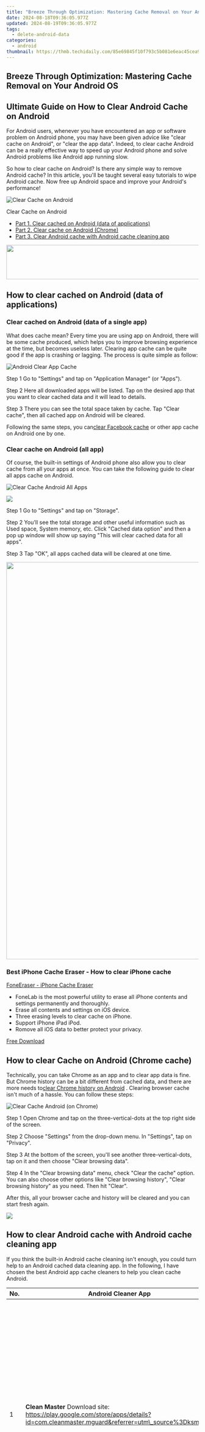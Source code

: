 ```yaml
---
title: "Breeze Through Optimization: Mastering Cache Removal on Your Android OS"
date: 2024-08-18T09:36:05.977Z
updated: 2024-08-19T09:36:05.977Z
tags:
  - delete-android-data
categories:
  - android
thumbnail: https://thmb.techidaily.com/85e69845f10f793c5b081e6eac45cea976095820d8ff765825e636a33b833fec.jpg
---
```


## Breeze Through Optimization: Mastering Cache Removal on Your Android OS

## Ultimate Guide on How to Clear Android Cache on Android

 For Android users, whenever you have encountered an app or software problem on Android phone, you may have been given advice like "clear cache on Android", or "clear the app data". Indeed, to clear cache Android can be a really effective way to speed up your Android phone and solve Android problems like Android app running slow.

 So how to clear cache on Android? Is there any simple way to remove Android cache? In this article, you'll be taught several easy tutorials to wipe Android cache. Now free up Android space and improve your Android's performance!

![Clear Cache on Android](https://www.aiseesoft.com/images/resource/clear-cache-android/clear-cache-android.jpg)

Clear Cache on Android

* [Part 1. Clear cached on Android (data of applications)](https://tools.techidaily.com/)
* [Part 2. Clear cache on Android (Chrome)](https://tools.techidaily.com/)
* [Part 3. Clear Android cache with Android cache cleaning app](https://tools.techidaily.com/)

<!-- affiliate ads begin -->
<a href="https://laganoo.pxf.io/c/5597632/1657399/16446" target="_top" id="1657399"><img src="//a.impactradius-go.com/display-ad/16446-1657399" border="0" alt="" width="728" height="90"/></a><img height="0" width="0" src="https://imp.pxf.io/i/5597632/1657399/16446" style="position:absolute;visibility:hidden;" border="0" />
<!-- affiliate ads end -->
## How to clear cached on Android (data of applications)

### Clear cached on Android (data of a single app)

 What does cache mean? Every time you are using app on Android, there will be some cache produced, which helps you to improve browsing experience at the time, but becomes useless later. Clearing app cache can be quite good if the app is crashing or lagging. The process is quite simple as follow:

![Android Clear App Cache](https://www.aiseesoft.com/images/resource/clear-cache-android/android-clear-app-cache.jpg)

Step 1 Go to "Settings" and tap on "Application Manager" (or "Apps").

Step 2 Here all downloaded apps will be listed. Tap on the desired app that you want to clear cached data and it will lead to details.

Step 3 There you can see the total space taken by cache. Tap "Clear cache", then all cached app on Android will be cleared.

 Following the same steps, you can[clear Facebook cache](https://tools.techidaily.com/) or other app cache on Android one by one.

### Clear cache on Android (all app)

 Of course, the built-in settings of Android phone also allow you to clear cache from all your apps at once. You can take the following guide to clear all apps cache on Android.

![Clear Cache Android All Apps](https://www.aiseesoft.com/images/resource/clear-cache-android/clear-cache-android-all-apps.jpg)
<!-- affiliate ads begin -->
<a href="https://secure.2checkout.com/order/checkout.php?PRODS=4620778&QTY=1&AFFILIATE=108875&CART=1"><img src="https://secure.avangate.com/images/merchant/07dd4d5a72f5740ef0f035f201951476/300__250banner.jpg" border="0"></a>
<!-- affiliate ads end -->

Step 1 Go to "Settings" and tap on "Storage".

Step 2 You'll see the total storage and other useful information such as Used space, System memory, etc. Click "Cached data option" and then a pop up window will show up saying "This will clear cached data for all apps".

Step 3 Tap "OK", all apps cached data will be cleared at one time.

<!-- affiliate ads begin -->
<a href="https://tokenmetrics.sjv.io/c/5597632/1864921/20702" target="_top" id="1864921"><img src="//a.impactradius-go.com/display-ad/20702-1864921" border="0" alt="" width="1251" height="1042"/></a>
<!-- affiliate ads end -->
### Best iPhone Cache Eraser - How to clear iPhone cache

[FoneEraser - iPhone Cache Eraser](https://tools.techidaily.com/aiseesoft/fone-eraser/)

* FoneLab is the most powerful utility to erase all iPhone contents and settings permanently and thoroughly.
* Erase all contents and settings on iOS device.
* Three erasing levels to clear cache on iPhone.
* Support iPhone iPad iPod.
* Romove all iOS data to better protect your privacy.

[Free Download](https://secure.2checkout.com/order/checkout.php?PRODS=4645623&QTY=1&AFFILIATE=108875&CART=1)

## How to clear Cache on Android (Chrome cache)

 Technically, you can take Chrome as an app and to clear app data is fine. But Chrome history can be a bit different from cached data, and there are more needs to[clear Chrome history on Android](https://tools.techidaily.com/) . Clearing browser cache isn't much of a hassle. You can follow these steps:

![Clear Cache Android (on Chrome)](https://www.aiseesoft.com/images/resource/clear-cache-android/clear-cache-on-chrome-for-android.jpg)

Step 1 Open Chrome and tap on the three-vertical-dots at the top right side of the screen.

Step 2 Choose "Settings" from the drop-down menu. In "Settings", tap on "Privacy".

Step 3 At the bottom of the screen, you'll see another three-vertical-dots, tap on it and then choose "Clear browsing data".

Step 4 In the "Clear browsing data" menu, check "Clear the cache" option. You can also choose other options like "Clear browsing history", "Clear browsing history" as you need. Then hit "Clear".

 After this, all your browser cache and history will be cleared and you can start fresh again.

<!-- affiliate ads begin -->
<a href="https://shop.systoolsgroup.com/affiliate.php?ACCOUNT=SYSTOOBY&AFFILIATE=108875&PATH=https%3A%2F%2Fwww.systoolsgroup.com%3FAFFILIATE%3D108875%26RESOURCE%3D%2BSysTools%2BPDF%2BUnlocker"><img src="https://www.systoolsgroup.com/box/pdf-unlocker.png" border="0"></a>
<!-- affiliate ads end -->
## How to clear Android cache with Android cache cleaning app

 If you think the built-in Android cache cleaning isn't enough, you could turn help to an Android cached data cleaning app. In the following, I have chosen the best Android app cache cleaners to help you clean cache Android.

| No. | Android Cleaner App                                                                                                                                                     | Icon                                                                                                      | Features                                                                                                                                                                                                                                                                                |
| --- | ----------------------------------------------------------------------------------------------------------------------------------------------------------------------- | --------------------------------------------------------------------------------------------------------- | --------------------------------------------------------------------------------------------------------------------------------------------------------------------------------------------------------------------------------------------------------------------------------------- |
| 1   | **Clean Master**  Download site: <https://play.google.com/store/apps/details?id=com.cleanmaster.mguard&referrer=utm\_source%3Dksmobile>                                   | ![Clean Master](https://www.aiseesoft.com/images/resource/clear-cache-android/clean-master.jpg)           | ◆ Most widely used Android cache cleaner app with a wide user base all around the globe. ◆ Clear app cache, history for Chrome, residual files and many other junk files on Android. ◆ Interactive and easy to use interface, additional app manager.                                   |
<!-- affiliate ads begin -->
<a href="https://secure.2checkout.com/order/checkout.php?PRODS=30901410&QTY=1&AFFILIATE=108875&CART=1"> <img src="https://secure.avangate.com/images/merchant/ce9a6fb2becc2d235e62b125e9260102/products/copy_1_copy_vMixCallScreenshot1-large.jpg" border="0"> vMix Pro - Software based live production. vMix Pro includes everything in vMix 4K plus 8 channels of Replay and 8 vMix Call 
This bundle includes Studio 200 for vMix from Virtualsetworks, HTTP Matrix 1.0 automation scheduler, and 4 introductory training videos from the Udemy vMix Basic to Amazing course. </a>
<!-- affiliate ads end -->
| 2   | **App Cache Cleaner**  Download site: <https://play.google.com/store/apps/details?id=mobi.infolife.cache>                                                                 | ![App Cache Cleaner](https://www.aiseesoft.com/images/resource/clear-cache-android/app-cache-cleaner.jpg) | ◆ The most reputable Android cache cleaning app. ◆ App cache cleaner allows the user identify memory consuming apps based on the size of junk files created by apps. ◆ It can set reminders to let the user know when the cache files need to be cleared.                               |
| 3   | **1 Tap Cleaner**  Download site: <https://play.google.com/store/apps/details?id=com.a0soft.gphone.acc.free&hl=en>                                                        | ![1 Tab Cleaner](https://www.aiseesoft.com/images/resource/clear-cache-android/1-tab-cleaner.jpg)         | ◆ 1 Tap Cleaner helps you to clear Android cache and optimizes Android device with a single touch. ◆ It Features as a cache cleaner, a Chrome history cleaner and a call/text log cleaner. ◆ It Allows users to set cleaning interval, which makes Android cached data clearing easier. |
| 4   | **[CCleaner](https://tools.techidaily.com/)**  Download site: <https://play.google.com/store/apps/details?id=com.piriform.ccleaner&hl=en> | ![CCleaner](https://www.aiseesoft.com/images/resource/clear-cache-android/ccleaner.jpg)                   | ◆ A multifunctional app to analyze and clear all Android cache and application data. ◆ Additional features like pp manager, CPU, RAM and storage meters, battery and temperature tools.                                                                                                 |
<!-- affiliate ads begin -->
<a href="https://secure.2checkout.com/order/checkout.php?PRODS=45152835&QTY=1&AFFILIATE=108875&CART=1"><img src="https://download.terabyteunlimited.com/banners/ad_800x450_d.jpg" border="0"></a>
<!-- affiliate ads end -->
| 5   | **Quick Cleaner**  Download site: <https://play.google.com/store/apps/details?id=com.quicklab.cleaner&hl=en>                                                              | ![Quick Cleaner](https://www.aiseesoft.com/images/resource/clear-cache-android/quick-cleaner.jpg)         | ◆ One tap to Clean up all cache and histories to speed up your phone and optimize its performance. ◆ Erase SMS, phone and web browsing history on Chrome or Firefox as well. ◆ Cannot clear the cache for any individual app.                                                           |
<!-- affiliate ads begin -->
<a href="https://mushroom-supplies.sjv.io/c/5597632/1692242/18134" target="_top" id="1692242"><img src="//a.impactradius-go.com/display-ad/18134-1692242" border="0" alt="" width="834" height="592"/></a><img height="0" width="0" src="https://imp.pxf.io/i/5597632/1692242/18134" style="position:absolute;visibility:hidden;" border="0" />
<!-- affiliate ads end -->

 In this article, we have gone through several methods to clear cache on Android phone. You can use the built-in settins app to clear cache on Android, or you can turn help to a Android app cache cleaner. Still have more questions about clearing app cache on Android? Don't hesitate to leave your comments below.

What do you think of this post?

* [1](https://tools.techidaily.com/)
* [2](https://tools.techidaily.com/)
* [3](https://tools.techidaily.com/)
* [4](https://tools.techidaily.com/)
* [5](https://tools.techidaily.com/)

Excellent

Rating: 4.8 / 5 (based on 179 ratings)

[author picture](https://www.aiseesoft.com/images/author/louisa.png) ](https://tools.techidaily.com/)

 January 04, 2019 17:16 / Updated by[Louisa White](https://tools.techidaily.com/) to[Delete Android Data](https://tools.techidaily.com/)

More Reading

* [Reset Android Phone](https://www.aiseesoft.com/images/more-reading/reset-android-phone-s.jpg) ](https://tools.techidaily.com/) [Easy and Quick Way to Reset Android Phone/Tablet](https://tools.techidaily.com/)  
 Want to know how to factory reset Android phone? Read this post and learn the easy and quick way to reset Android Phone when locked/frozen or without password.
* [Backup Before Bootloader](https://www.aiseesoft.com/images/more-reading/android-backup-before-bootloader-unlock-s.jpg) ](https://tools.techidaily.com/) [Unlock Bootloader: Back up Android Data](https://tools.techidaily.com/)  
 Want to unlock bootloader on Android to install custom operating system software? You'd better back up Android device before bootloader unlock.
* [Recover Deleted iPhone Notes](https://www.aiseesoft.com/images/more-reading/how-to-recover-deleted-notes-on-iphone-s.jpg) ](https://tools.techidaily.com/) [How to Recover Deleted iPhone Notes](https://tools.techidaily.com/)  
 How to recover deleted notes on iPhone? You can learn how to recover deleted notes on iPhone (even without backup) in this post.

<ins class="adsbygoogle"
     style="display:block"
     data-ad-format="autorelaxed"
     data-ad-client="ca-pub-7571918770474297"
     data-ad-slot="1223367746"></ins>



<ins class="adsbygoogle"
     style="display:block"
     data-ad-client="ca-pub-7571918770474297"
     data-ad-slot="8358498916"
     data-ad-format="auto"
     data-full-width-responsive="true"></ins>


